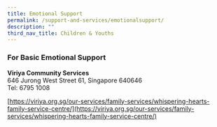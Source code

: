 ```yaml
---
title: Emotional Support
permalink: /support-and-services/emotionalsupport/
description: ""
third_nav_title: Children & Youths
---
```

### For Basic Emotional Support
<b>Viriya Community Services</b><br>
646 Jurong West Street 61, Singapore 640646<br>
Tel: 6795 1008<br>

[https://viriya.org.sg/our-services/family-services/whispering-hearts-family-service-centre/](https://viriya.org.sg/our-services/family-services/whispering-hearts-family-service-centre/)